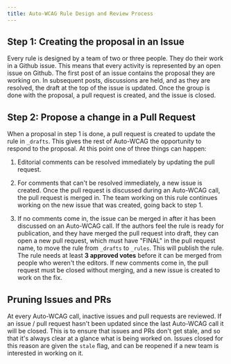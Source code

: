 ```yaml
---
title: Auto-WCAG Rule Design and Review Process
---
```


## Step 1: Creating the proposal in an Issue

Every rule is designed by a team of two or three people. They do their work in a Github issue. This means that every activity is represented by an open issue on Github. The first post of an issue contains the proposal they are working on. In subsequent posts, discussions are held, and as they are resolved, the draft at the top of the issue is updated. Once the group is done with the proposal, a pull request is created, and the issue is closed.

## Step 2: Propose a change in a Pull Request

When a proposal in step 1 is done, a pull request is created to update the rule in `_drafts`. This gives the rest of Auto-WCAG the opportunity to respond to the proposal. At this point one of three things can happen:

1. Editorial comments can be resolved immediately by updating the pull request. 

2. For comments that can't be resolved immediately, a new issue is created. Once the pull request is discussed during an Auto-WCAG call, the pull request is merged in. The team working on this rule continues working on the new issue that was created, going back to step 1.

3. If no comments come in, the issue can be merged in after it has been discussed on an Auto-WCAG call. If the authors feel the rule is ready for publication, and they have merged the pull request into draft, they can open a new pull request, which must have "FINAL" in the pull request name, to move the rule from `_drafts` to `_rules`. This will publish the rule. The rule needs at least **3 approved votes** before it can be merged from people who weren't the editors. If new comments come in, the pull request must be closed without merging, and a new issue is created to work on the fix.

## Pruning Issues and PRs

At every Auto-WCAG call, inactive issues and pull requests are reviewed. If an issue / pull request hasn't been updated since the last Auto-WCAG call it will be closed. This is to ensure that issues and PRs don't get stale, and so that it's always clear at a glance what is being worked on. Issues closed for this reason are given the `stale` flag, and can be reopened if a new team is interested in working on it.
